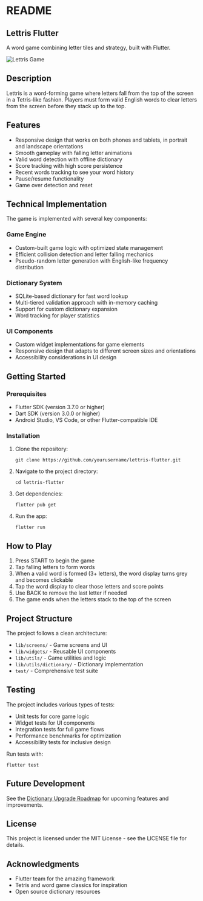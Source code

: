 # README

## Lettris Flutter

A word game combining letter tiles and strategy, built with Flutter.

![Lettris Game](assets/game_screenshot.png)

## Description

Lettris is a word-forming game where letters fall from the top of the screen in a Tetris-like fashion. Players must form valid English words to clear letters from the screen before they stack up to the top.

## Features

- Responsive design that works on both phones and tablets, in portrait and landscape orientations
- Smooth gameplay with falling letter animations
- Valid word detection with offline dictionary
- Score tracking with high score persistence
- Recent words tracking to see your word history
- Pause/resume functionality
- Game over detection and reset

## Technical Implementation

The game is implemented with several key components:

### Game Engine

- Custom-built game logic with optimized state management
- Efficient collision detection and letter falling mechanics
- Pseudo-random letter generation with English-like frequency distribution

### Dictionary System

- SQLite-based dictionary for fast word lookup
- Multi-tiered validation approach with in-memory caching
- Support for custom dictionary expansion
- Word tracking for player statistics

### UI Components

- Custom widget implementations for game elements
- Responsive design that adapts to different screen sizes and orientations
- Accessibility considerations in UI design

## Getting Started

### Prerequisites

- Flutter SDK (version 3.7.0 or higher)
- Dart SDK (version 3.0.0 or higher)
- Android Studio, VS Code, or other Flutter-compatible IDE

### Installation

1. Clone the repository:
   ```
   git clone https://github.com/yourusername/lettris-flutter.git
   ```

2. Navigate to the project directory:
   ```
   cd lettris-flutter
   ```

3. Get dependencies:
   ```
   flutter pub get
   ```

4. Run the app:
   ```
   flutter run
   ```

## How to Play

1. Press START to begin the game
2. Tap falling letters to form words
3. When a valid word is formed (3+ letters), the word display turns grey and becomes clickable
4. Tap the word display to clear those letters and score points
5. Use BACK to remove the last letter if needed
6. The game ends when the letters stack to the top of the screen

## Project Structure

The project follows a clean architecture:

- `lib/screens/` - Game screens and UI
- `lib/widgets/` - Reusable UI components
- `lib/utils/` - Game utilities and logic
- `lib/utils/dictionary/` - Dictionary implementation
- `test/` - Comprehensive test suite

## Testing

The project includes various types of tests:

- Unit tests for core game logic
- Widget tests for UI components
- Integration tests for full game flows
- Performance benchmarks for optimization
- Accessibility tests for inclusive design

Run tests with:
```
flutter test
```

## Future Development

See the [Dictionary Upgrade Roadmap](docs/dictionary_upgrade_roadmap.md) for upcoming features and improvements.

## License

This project is licensed under the MIT License - see the LICENSE file for details.

## Acknowledgments

- Flutter team for the amazing framework
- Tetris and word game classics for inspiration
- Open source dictionary resources

